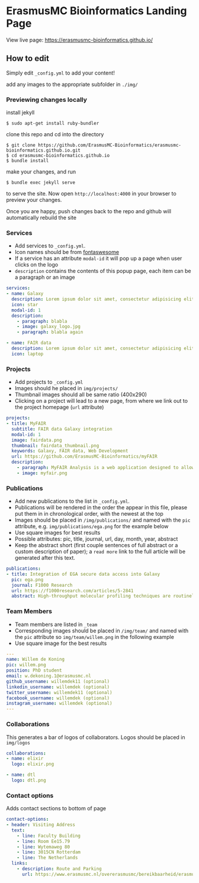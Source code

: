 # ErasmusMC Bioinformatics Landing Page

View live page: https://erasmusmc-bioinformatics.github.io/

## How to edit

Simply edit `_config.yml` to add your content!

add any images to the appropriate subfolder in `./img/`

### Previewing changes locally

install jekyll

```
$ sudo apt-get install ruby-bundler
```

clone this repo and cd into the directory

```
$ git clone https://github.com/ErasmusMC-Bioinformatics/erasmusmc-bioinformatics.github.io.git
$ cd erasmusmc-bioinformatics.github.io
$ bundle install
```

make your changes, and run

```
$ bundle exec jekyll serve
```

to serve the site. Now open `http://localhost:4000` in your browser to preview your changes.

Once you are happy, push changes back to the repo and github will automatically rebuild the site


### Services

- Add services to `_config.yml`.
- Icon names should be from [fontaswesome](http://fontawesome.io/icons/)
- If a service has an attribute `modal-id` it will pop up a page when user clicks on the logo
- `description` contains the contents of this popup page, each item can be a paragraph or an image

```yaml
services:
- name: Galaxy
  description: Lorem ipsum dolor sit amet, consectetur adipisicing elit. Minima maxime quam architecto quo inventore harum ex magni, dicta impedit.
  icon: star
  modal-id: 1
  description:
    - paragraph: blabla
    - image: galaxy_logo.jpg
    - paragraph: blabla again

- name: FAIR data
  description: Lorem ipsum dolor sit amet, consectetur adipisicing elit. Minima maxime quam architecto quo inventore harum ex magni, dicta impedit.
  icon: laptop
```

### Projects

- Add projects to `_config.yml`
- Images should he placed in `img/projects/`
- Thumbnail images should all be same ratio (400x290)
- Clicking on a project will lead to a new page, from where we link out to the project homepage (`url` attribute)

```yaml
projects:
- title: MyFAIR
  subtitle: FAIR data Galaxy integration
  modal-id: 1
  image: fairdata.png
  thumbnail: fairdata_thumbnail.png
  keywords: Galaxy, FAIR data, Web Development
  url: https://github.com/ErasmusMC-Bioinformatics/myFAIR
  description:
    - paragraph: MyFAIR Analysis is a web application designed to allow scientists to create FAIR data, and to provide FAIR data analysis such that the “end to end” analysis complies with FAIR data principles. MyFAIR analysis is a python application and graphical user interface (GUI) that uses Galaxy2 for analytical workflows and B2DROP3(EUDAT) for FAIR data storage.  Our proof of concept to test myFAIR analysis uses the genome in a bottle trio-samples available form  galaxy training for genetic variation analysis.
    - image: myfair.png
```

### Publications

- Add new publications to the list in `_config.yml`.
- Publications will be rendered in the order the appear in this file, please put them in in chronological order, with the newest at the top
- Images should be placed in `/img/publications/` and named with the `pic` attribute, e.g. `img/publications/ega.png` for the example below
- Use square images for best results
- Possible attributes: pic, title, journal, url, day, month, year, abstract
- Keep the abstract short (first couple sentences of full abstract or a custom description of paper); a `read more` link to the full article will be generated after this text.

```yaml
publications:
- title: Integration of EGA secure data access into Galaxy
  pic: ega.png
  journal: F1000 Research
  url: https://f1000research.com/articles/5-2841
  abstract: High-throughput molecular profiling techniques are routinely generating vast amounts of data for translational medicine studies. Secure access controlled systems are needed to manage, store, transfer and distribute these data due to its personally identifiable nature. The European Genome-phenome Archive (EGA) was created to facilitate access and management to long-term archival of bio-molecular data.
```

### Team Members

- Team members are listed in `_team`
- Corresponding images should be placed in `/img/team/` and named with the `pic` attribute so `img/team/willem.png` in the following example
- Use square image for the best results

```yaml
---
name: Willem de Koning
pic: willem.png
position: PhD student
email: w.dekoning.1@erasmusmc.nl
github_username: willemdek11 (optional)
linkedin_username: willemdek (optional)
twitter_username: willemdek11 (optional)
facebook_username: willemdek (optional)
instagram_username: willemdek (optional)
---
```

### Collaborations

This generates a bar of logos of collaborators. Logos should be placed in `img/logos`

```yaml
collaborations:
- name: elixir
  logo: elixir.png

- name: dtl
  logo: dtl.png
```

### Contact options

Adds contact sections to bottom of page

```yaml
contact-options:
- header: Visiting Address
  text:
    - line: Faculty Building
    - line: Room Ee15.79
    - line: Wytemaweg 80
    - line: 3015CN Rotterdam
    - line: The Netherlands
  links:
    - description: Route and Parking
      url: https://www.erasmusmc.nl/overerasmusmc/bereikbaarheid/erasmusmc_ziekenhuis/?lang=en
```